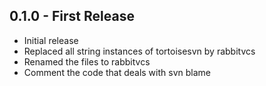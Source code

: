 ## 0.1.0 - First Release
* Initial release
* Replaced all string instances of tortoisesvn by rabbitvcs
* Renamed the files to rabbitvcs
* Comment the code that deals with svn blame
